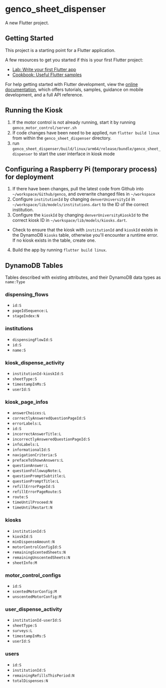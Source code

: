 # genco_sheet_dispenser

A new Flutter project.

## Getting Started

This project is a starting point for a Flutter application.

A few resources to get you started if this is your first Flutter project:

- [Lab: Write your first Flutter app](https://docs.flutter.dev/get-started/codelab)
- [Cookbook: Useful Flutter samples](https://docs.flutter.dev/cookbook)

For help getting started with Flutter development, view the
[online documentation](https://docs.flutter.dev/), which offers tutorials,
samples, guidance on mobile development, and a full API reference.


## Running the Kiosk

1. If the motor control is not already running, start it by running `genco_motor_control/server.sh`
2. If code changes have been need to be applied, run `flutter build linux` from within the `genco_sheet_dispenser` directory.
3. run `genco_sheet_dispenser/build/linux/arm64/release/bundle/genco_sheet_dispenser` to start the user interface in kiosk mode

## Configuring a Raspberry Pi (temporary process) for deployment

1. If there have been changes, pull the latest code from Github into `~/workspace/Github/genco`, and overwrite changed files in `~/workspace`
2. Configure `institutionId` by changing `denverUniversityId` in `~/workspace/lib/models/institutions.dart` to the ID of the correct institution. 
3. Configure the `kioskId` by changing `denverUniversityKioskId` to the correct kiosk ID in `~/workspace/lib/models/kiosks.dart`.
  - Check to ensure that the kiosk with `institutionId` and `kioskId` exists in the DynamoDB `kiosks` table, otherwise you'll encounter a runtime error. If no kiosk exists in the table, create one.
4. Build the app by running `flutter build linux`.

## DynamoDB Tables

Tables described with existing attributes, and their DynamoDB data types as `name:Type`

### dispensing_flows

* `id:S`
* `pageIdSequence:L`
* `stageIndex:N`

### institutions

* `dispensingFlowId:S`
* `id:S`
* `name:S`

### kiosk_dispense_activity

* `institutionId-kioskId:S`
* `sheetType:S`
* `timestampInMs:S`
* `userId:S`

### kiosk_page_infos

* `answerChoices:L`
* `correctlyAnsweredQuestionPageId:S`
* `errorLabels:L`
* `id:S`
* `incorrectAnswerTitle:L`
* `incorrectlyAnsweredQuestionPageId:S`
* `infoLabels:L`
* `informationalId:S`
* `navigationCriteria:S`
* `prefaceToShownAnswers:L`
* `questionAnswer:L`
* `questionFollowupNote:L`
* `questionPromptSubtitle:L`
* `questionPromptTitle:L`
* `refillErrorPageId:S`
* `refillErrorPageRoute:S`
* `route:S`
* `timeUntilProceed:N`
* `timeUntilRestart:N`

### kiosks

* `institutionId:S`
* `kioskId:S`
* `minDispenseAmount:N`
* `motorControlConfigId:S`
* `remainingScentedSheets:N`
* `remainingUnscentedSheets:N`
* `sheetInfo:M`

### motor_control_configs

* `id:S`
* `scentedMotorConfig:M`
* `unscentedMotorConfig:M`

### user_dispense_activity

* `institutionId-userId:S`
* `sheetType:S`
* `surveys:L`
* `timestampInMs:S`
* `userId:S`

### users

* `id:S`
* `institutionId:S`
* `remainingRefillsThisPeriod:N`
* `totalDispenses:N`
